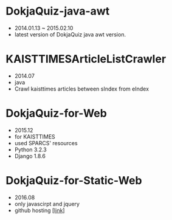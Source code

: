 # DokjaQuiz-java-awt
- 2014.01.13 ~ 2015.02.10
- latest version of DokjaQuiz java awt version.

# KAISTTIMESArticleListCrawler
- 2014.07
- java
- Crawl kaisttimes articles between sIndex from eIndex

# DokjaQuiz-for-Web
- 2015.12
- for KAISTTIMES
- used SPARCS' resources
- Python 3.2.3
- Django 1.8.6

# DokjaQuiz-for-Static-Web
- 2016.08
- only javascirpt and jquery
- github hosting [[link]](https://todoaskit.github.io/KAISTTIMES/static-web/dq.html)
